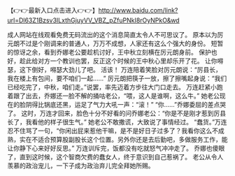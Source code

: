 【👉👉最新入口点击进入👉👉】http://www.baidu.com/link?url=Dl63Z1Bzsv3ILxthGjuyVV_VBZ_pZfuPNkI8rOyNPkO&wd






成人网站在线观看免费无码流出的这个消息简直太令人不可思议了。
原本以为厉元朗不过是个刚调来的普通人，万万不成想，人家还有这么个强大的身份。
短暂的惊讶之余，看到乔娜老公要趁机讨好，王中秋立刻横在厉元朗身前。
保护也好，趁此给对方一个教训也罢，反正这个时候的王中秋心里却乐开了花。
让你嘚瑟，这下倒好，嘚瑟大劲儿了吧。
活该！
万连陪着笑脸对厉元朗说：“厉县长，我在楼上有包间，要不咱们一起……”
厉元朗把筷子一放，擦了擦嘴起身说：“我们已经吃完了，中秋，咱们走。”说罢，率先迈着方步往大门口走去。
万连赶紧小跑着跟了出去，乔娜还一脸不解的捅咕老公，“喂，这人是谁啊，这么牛。”
她老公现在的脸阴得比锅底还黑，运足了气力大吼一声：“滚！”
“你……”乔娜委屈的差点哭了。
这时，万连才回来，脸色十分不好看的问乔娜老公：“你是不是刚才惹到厉县长了，我看他的样子很生气。”
她老公不敢撒谎，大致说了事情经过。
“蠢货。”万连忍不住骂了一句，“你闲出屁来惹他干嘛，是不是好日子过多了？我看你这么不成熟，实在不适合预算股副股长这个位置。另外你还是去后勤吧，多做服务工作，能让你静下心来好好反思。”
万连训斥完，饭都没有吃就怒气冲冲走了。
乔娜也傻眼了，直到这时候，这个智商欠费的蠢女人，终于意识到自己惹祸了。
老公从令人羡慕的政治宠儿，一下子成为政治弃儿完全拜她所赐。
